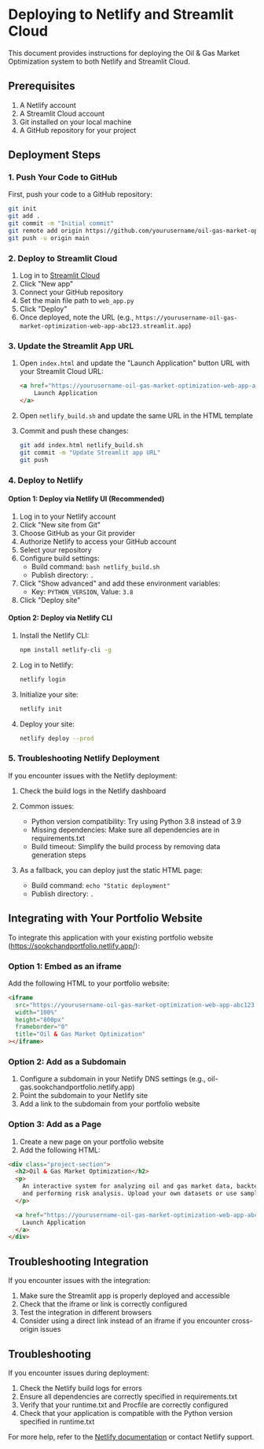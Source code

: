 # Deploying to Netlify and Streamlit Cloud

This document provides instructions for deploying the Oil & Gas Market Optimization system to both Netlify and Streamlit Cloud.

## Prerequisites

1. A Netlify account
2. A Streamlit Cloud account
3. Git installed on your local machine
4. A GitHub repository for your project

## Deployment Steps

### 1. Push Your Code to GitHub

First, push your code to a GitHub repository:

```bash
git init
git add .
git commit -m "Initial commit"
git remote add origin https://github.com/yourusername/oil-gas-market-optimization.git
git push -u origin main
```

### 2. Deploy to Streamlit Cloud

1. Log in to [Streamlit Cloud](https://streamlit.io/cloud)
2. Click "New app"
3. Connect your GitHub repository
4. Set the main file path to `web_app.py`
5. Click "Deploy"
6. Once deployed, note the URL (e.g., `https://yourusername-oil-gas-market-optimization-web-app-abc123.streamlit.app`)

### 3. Update the Streamlit App URL

1. Open `index.html` and update the "Launch Application" button URL with your Streamlit Cloud URL:
   ```html
   <a href="https://yourusername-oil-gas-market-optimization-web-app-abc123.streamlit.app" class="btn" target="_blank">
       Launch Application
   </a>
   ```

2. Open `netlify_build.sh` and update the same URL in the HTML template

3. Commit and push these changes:
   ```bash
   git add index.html netlify_build.sh
   git commit -m "Update Streamlit app URL"
   git push
   ```

### 4. Deploy to Netlify

#### Option 1: Deploy via Netlify UI (Recommended)

1. Log in to your Netlify account
2. Click "New site from Git"
3. Choose GitHub as your Git provider
4. Authorize Netlify to access your GitHub account
5. Select your repository
6. Configure build settings:
   - Build command: `bash netlify_build.sh`
   - Publish directory: `.`
7. Click "Show advanced" and add these environment variables:
   - Key: `PYTHON_VERSION`, Value: `3.8`
8. Click "Deploy site"

#### Option 2: Deploy via Netlify CLI

1. Install the Netlify CLI:
   ```bash
   npm install netlify-cli -g
   ```

2. Log in to Netlify:
   ```bash
   netlify login
   ```

3. Initialize your site:
   ```bash
   netlify init
   ```

4. Deploy your site:
   ```bash
   netlify deploy --prod
   ```

### 5. Troubleshooting Netlify Deployment

If you encounter issues with the Netlify deployment:

1. Check the build logs in the Netlify dashboard
2. Common issues:
   - Python version compatibility: Try using Python 3.8 instead of 3.9
   - Missing dependencies: Make sure all dependencies are in requirements.txt
   - Build timeout: Simplify the build process by removing data generation steps

3. As a fallback, you can deploy just the static HTML page:
   - Build command: `echo "Static deployment"`
   - Publish directory: `.`

## Integrating with Your Portfolio Website

To integrate this application with your existing portfolio website (https://sookchandportfolio.netlify.app/):

### Option 1: Embed as an iframe

Add the following HTML to your portfolio website:

```html
<iframe
  src="https://yourusername-oil-gas-market-optimization-web-app-abc123.streamlit.app"
  width="100%"
  height="800px"
  frameborder="0"
  title="Oil & Gas Market Optimization"
></iframe>
```

### Option 2: Add as a Subdomain

1. Configure a subdomain in your Netlify DNS settings (e.g., oil-gas.sookchandportfolio.netlify.app)
2. Point the subdomain to your Netlify site
3. Add a link to the subdomain from your portfolio website

### Option 3: Add as a Page

1. Create a new page on your portfolio website
2. Add the following HTML:

```html
<div class="project-section">
  <h2>Oil & Gas Market Optimization</h2>
  <p>
    An interactive system for analyzing oil and gas market data, backtesting trading strategies,
    and performing risk analysis. Upload your own datasets or use sample data.
  </p>

  <a href="https://yourusername-oil-gas-market-optimization-web-app-abc123.streamlit.app" class="btn btn-primary" target="_blank">
    Launch Application
  </a>
</div>
```

## Troubleshooting Integration

If you encounter issues with the integration:

1. Make sure the Streamlit app is properly deployed and accessible
2. Check that the iframe or link is correctly configured
3. Test the integration in different browsers
4. Consider using a direct link instead of an iframe if you encounter cross-origin issues

## Troubleshooting

If you encounter issues during deployment:

1. Check the Netlify build logs for errors
2. Ensure all dependencies are correctly specified in requirements.txt
3. Verify that your runtime.txt and Procfile are correctly configured
4. Check that your application is compatible with the Python version specified in runtime.txt

For more help, refer to the [Netlify documentation](https://docs.netlify.com/) or contact Netlify support.
